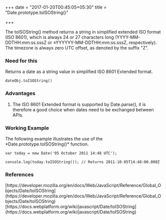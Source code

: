 +++
date = "2017-01-20T00:45:05+05:30"
title = "Date.prototype.toISOString()"

+++

The toISOString() method returns a string in simplified extended ISO format (ISO 8601), which is always 24 or 27 characters long (YYYY-MM-DDTHH:mm:ss.sssZ or ±YYYYYY-MM-DDTHH:mm:ss.sssZ, respectively). The timezone is always zero UTC offset, as denoted by the suffix "Z".

<h3>Need for this</h3>
Returns a date as a string value in simplified ISO 8601 Extended format.


    dateObj.toISOString()

<h3>Advantages</h3>
<ol>
  <li>The ISO 8601 Extended format is supported by Date.parse(), it is therefore a good choice when dates need to be exchanged between APIs. 
  </li>
</ol>


<h3>Working Example</h3>
The following example illustrates the use of the *Date.prototype.toISOString()* function.

	var today = new Date('05 October 2011 14:48 UTC');
	
	console.log(today.toISOString()); // Returns 2011-10-05T14:48:00.000Z


<h3>References</h3>
[https://developer.mozilla.org/en/docs/Web/JavaScript/Reference/Global_Objects/Date/toISOString](https://developer.mozilla.org/en/docs/Web/JavaScript/Reference/Global_Objects/Date/toISOString)<br/>
[https://docs.webplatform.org/wiki/javascript/Date/toISOString](https://docs.webplatform.org/wiki/javascript/Date/toISOString)

